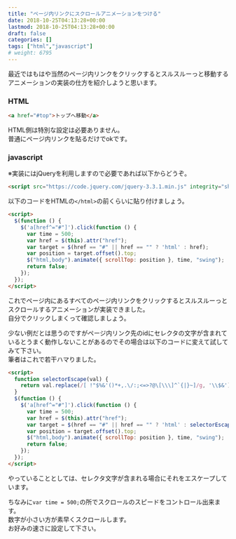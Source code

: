 ```yaml
---
title: "ページ内リンクにスクロールアニメーションをつける"
date: 2018-10-25T04:13:28+00:00
lastmod: 2018-10-25T04:13:28+00:00
draft: false
categories: []
tags: ["html","javascript"]
# weight: 6795
---
```

最近ではもはや当然のページ内リンクをクリックするとスルスルーっと移動するアニメーションの実装の仕方を紹介しようと思います。  

### HTML
```html
<a href="#top">トップへ移動</a>
```
HTML側は特別な設定は必要ありません。  
普通にページ内リンクを貼るだけでokです。  

### javascript
※実装にはjQueryを利用しますので必要であれば以下からどうぞ。  
```html
<script src="https://code.jquery.com/jquery-3.3.1.min.js" integrity="sha256-FgpCb/KJQlLNfOu91ta32o/NMZxltwRo8QtmkMRdAu8=" crossorigin="anonymous"></script>
```
以下のコードをHTMLの`</html>`の前くらいに貼り付けましょう。  
```html
<script>
  $(function () {
    $('a[href^="#"]').click(function () {
      var time = 500;
      var href = $(this).attr("href");
      var target = $(href == "#" || href == "" ? 'html' : href);
      var position = target.offset().top;
      $("html,body").animate({ scrollTop: position }, time, "swing");
      return false;
    });
  });
</script>
```

これでページ内にあるすべてのページ内リンクをクリックするとスルスルーっとスクロールするアニメーションが実装できました。  
自分でクリックしまくって確認しましょう。  
  
少ない例だとは思うのですがページ内リンク先のidにセレクタの文字が含まれているとうまく動作しないことがあるのでその場合は以下のコードに変えて試してみて下さい。  
筆者はこれで若干ハマりました。  
```html
<script>
  function selectorEscape(val) {
    return val.replace(/[ !"$%&'()*+,.\/:;<=>?@\[\\\]^`{|}~]/g, '\\$&');
  }
  $(function () {
    $('a[href^="#"]').click(function () {
      var time = 500;
      var href = $(this).attr("href");
      var target = $(href == "#" || href == "" ? 'html' : selectorEscape(href));
      var position = target.offset().top;
      $("html,body").animate({ scrollTop: position }, time, "swing");
      return false;
    });
  });
</script>
```
やっていることとしては、セレクタ文字が含まれる場合にそれをエスケープしています。  
  
ちなみに`var time = 500;`の所でスクロールのスピードをコントロール出来ます。  
数字が小さい方が素早くスクロールします。  
お好みの速さに設定して下さい。  
